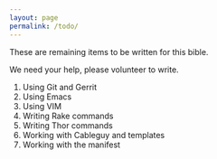 ```yaml
---
layout: page
permalink: /todo/
---
```


These are remaining items to be written for this bible.

We need your help, please volunteer to write.

1. Using Git and Gerrit
1. Using Emacs
1. Using VIM
1. Writing Rake commands
1. Writing Thor commands
1. Working with Cableguy and templates
1. Working with the manifest
